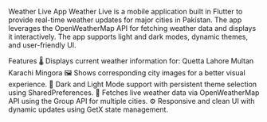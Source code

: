 Weather Live App
Weather Live is a mobile application built in Flutter to provide real-time weather updates for major cities in Pakistan. The app leverages the OpenWeatherMap API for fetching weather data and displays it interactively. The app supports light and dark modes, dynamic themes, and user-friendly UI.

Features
🌡️ Displays current weather information for:
Quetta
Lahore
Multan
Karachi
Mingora
🖼️ Shows corresponding city images for a better visual experience.
🌙 Dark and Light Mode support with persistent theme selection using SharedPreferences.
📡 Fetches live weather data via OpenWeatherMap API using the Group API for multiple cities.
⚙️ Responsive and clean UI with dynamic updates using GetX state management.
